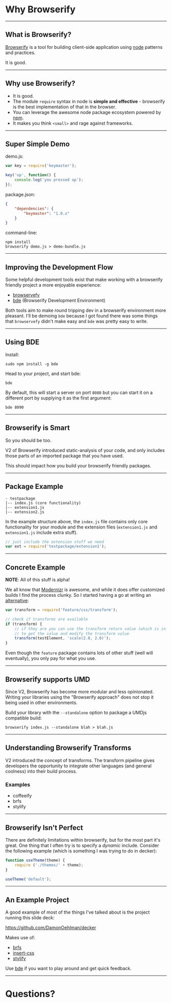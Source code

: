 # Why Browserify

---

## What is Browserify?

[Browserify](https://github.com/substack/node-browserify) is a tool for building client-side application using [node](https://nodejs.org/) patterns and practices.

It is good.

---

## Why use Browserify?

- It is good.
- The module `require` syntax in node is __simple and effective__ - browserify is the best implementation of that in the browser.
- You can leverage the awesome node package ecosystem powered by [npm](https://npmjs.org/).
- It makes you think `<small>` and rage against frameworks.

---

## Super Simple Demo

demo.js:
```js
var key = require('keymaster');

key('up', function() {
    console.log('you pressed up'); 
});
```

package.json:

```json
{
    "dependencies": {
        "keymaster": "1.0.x"
    }
}
```

command-line:

```
npm install
browserify demo.js > demo-bundle.js
```

---

## Improving the Development Flow

Some helpful development tools exist that make working with a browserify friendly project a more enjoyable experience:

- [browservefy](https://github.com/chrisdickinson/browservefy)
- [bde](https://github.com/DamonOehlman/bde) (Browserify Development Environment)

Both tools aim to make round tripping dev in a browserify environment more pleasant.  I'll be demoing `bde` because I got found there was some things that `browservefy` didn't make easy and `bde` was pretty easy to write.

---

## Using BDE

Install:

```
sudo npm install -g bde
```

Head to your project, and start bde:

```
bde
```

By default, this will start a server on port `8080` but you can start it on a different port by supplying it as the first argument:

```
bde 8090
```

---

## Browserify is Smart

So you should be too.

V2 of Browserify introduced static-analysis of your code, and only includes those parts of an imported package that you have used. 

This should impact how you build your browserify friendly packages.

---

## Package Example

```
- testpackage
|-- index.js (core functionality)
|-- extension1.js
|-- extension2.js
```

In the example structure above, the `index.js` file contains only core functionality for your module and the extension files (`extension1.js` and `extension1.js` include extra stuff).

```js
// just include the extension stuff we need
var ext = require('testpackage/extension1');
```

---

## Concrete Example

__NOTE__: All of this stuff is alpha!

We all know that [Modernizr](http://modernizr.com/) is awesome, and while it does offer customized builds I find the process clunky.  So I started having a go at writing an [alternative](https://github.com/DamonOehlman/feature):

```js
var transform = require('feature/css/transform');

// check if transforms are available
if (transform) {
    // if they are you can use the transform return value (which is in fact a function)
    // to get the value and modify the transform value
    transform(testElement, 'scale(2.0, 2.0)');
}
```

Even though the `feature` package contains lots of other stuff (well will eventually), you only pay for what you use.

---

## Browserify supports UMD

Since V2, Browserify has become more modular and less opinionated.  Writing your libraries using the "Browserify approach" does not stop it being used in other environments.

Build your library with the `--standalone` option to package a UMDjs compatible build:

```
browserify index.js --standalone blah > blah.js
```

--- 

## Understanding Browserify Transforms

V2 introduced the concept of transforms.  The transform pipeline gives developers the opportunity to integrate other languages (and general coolness) into their build process.

### Examples

- coffeeify
- brfs
- stylify

---

## Browserify Isn't Perfect

There are definitely limitations within browserify, but for the most part it's great.  One thing that I often try is to specify a _dynamic_ include.  Consider the following example (which is something I was trying to do in decker):

```js
function useTheme(theme) {
    require ('./themes/' + theme);
}

useTheme('default');
```

---

## An Example Project

A good example of most of the things I've talked about is the project running this slide deck:

<https://github.com/DamonOehlman/decker>

Makes use of:

- [brfs](https://github.com/substack/brfs)
- [insert-css](https://github.com/substack/insert-css)
- [stylify](https://github.com/DamonOehlman/stylify)

Use [bde](https://github.com/DamonOehlman/bde) if you want to play around and get quick feedback.

---

# Questions?
